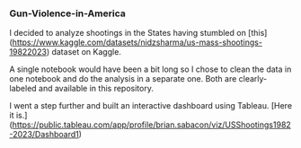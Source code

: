 ### Gun-Violence-in-America

I decided to analyze shootings in the States having stumbled on [this] (https://www.kaggle.com/datasets/nidzsharma/us-mass-shootings-19822023) dataset on Kaggle. 

A single notebook would have been a bit long so I chose to clean the data in one notebook and do the analysis in a separate one. Both are clearly-labeled and available in this repository.

I went a step further and built an interactive dashboard using Tableau. [Here it is.] (https://public.tableau.com/app/profile/brian.sabacon/viz/USShootings1982-2023/Dashboard1)
